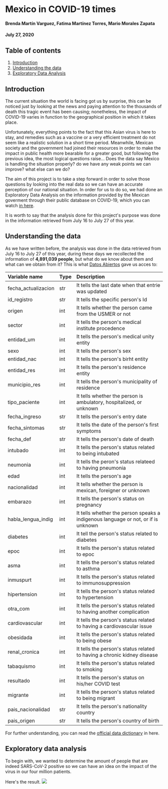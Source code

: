 # Mexico in COVID-19 times

#### Brenda Martín Varguez, Fatima Martínez Torres, Mario Morales Zapata
#### July 27, 2020




## Table of contents
1. [Introduction](#introduction)
2. [Understanding the data](#understanding)
3. [Exploratory Data Analysis](#eda)


## Introduction <a name="introduction"></a>
The current situation the world is facing got us by surprise, this can be noticed just by looking at the news and paying attention to the thousands of death this tragic event 
has been causing; nonetheless, the impact of COVID-19 varies in function to the geographical position in which it takes place. 

Unfortunately, everything points to the fact that this Asian virus is here to stay, and remedies such as a vaccine or a very efficient treatment do not seem like a realistic solution in a short time period.
Meanwhile, Mexican society and the government had joined their resources in order to make the impact in public health more bearable for a greater good, but following the previous idea, the most logical questions raise... Does the data say Mexico is handling the situation properly? do we have any weak points we can improve? what else can we do?

The aim of this project is to take a step forward in order to solve those questions by looking into the real data so we can have an accurate perception of our national situation. In order for us to do so, we had done an Exploratory Data Analysis on the information provided by the Mexican goverment through their public database on COVID-19, which you can watch [in here](https://datos.gob.mx/busca/dataset/informacion-referente-a-casos-covid-19-en-mexico).

It is worth to say that the analysis done for this project's purpose was done in the information retrieved from July 16 to July 27 of this year.

## Understanding the data <a name="understanding"></a>
As we have written before, the analysis was done in the data retrieved from July 16 to July 27 of this year, during these days we recollected the information of __4,891,039 people__, but what do we know about them and what can we obtain from it? This is what [Datos Abiertos](https://datos.gob.mx/busca/dataset/informacion-referente-a-casos-covid-19-en-mexico) gave us acces to:


|Variable name|Type|Description|
|:------|:-----|:------|
|fecha_actualizacion|str|It tells the last date when that entrie was updated|
|id_registro|str|It tells the specific person's Id|
|origen|int|It tells whether the person came from the USMER or not|
|sector|int|It tells the person's medical institute procedence|
|entidad_um|int|It tells the person's medical unity entity |
|sexo|int|It tells the person's sex|
|entidad_nac|int|It tells the person's birht entity|
|entidad_res|int|It tells the person's residence entity|
|municipio_res|int|It tells the person's municipality of residence|
|tipo_paciente|int|It tells whether the person is ambulatory, hospitalized, or unknown|
|fecha_ingreso|str|It tells the person's entry date|
|fecha_sintomas|str|It tells the date of the person's first symptoms|
|fecha_def|str|It tells the person's date of death|
|intubado|int|It tells the person's status related to being intubated|
|neumonia|int|It tells the peron's status relateed to having pneumonia|
|edad|int|It tells the person's age|
|nacionalidad|int|It tells whether the person is mexican, foreigner or unknown|
|embarazo|int|It tells the person's status on pregnancy|
|habla_lengua_indig|int|It tells whether the person speaks a indigenous language or not, or if is unknown|
|diabetes|int|It tell the person's status related to diabetes|
|epoc|int|It tells the person's status related to epoc|
|asma|int|It tells the person's status related to asthma|
|inmuspurt|int|It tells the person's status related to immunosuppression|
|hipertension|int|It tells the person's status related to hypertension|
|otra_com|int|It tells the person's status related to having another complication|
|cardiovascular|int|It tells the person's status related to having a cardiovascular issue|
|obesidada|int|It tells the person's status related to being obese|
|renal_cronica|int|It tells the person's status related to having a chronic kidney disease|
|tabaquismo|int|It tells the person's status related to smoking|
|resultado|int|It tells the person's status on his/her COVID test|
|migrante|int|It tells the person's status related to being migrant|
|pais_nacionalidad|str|It tells the person's nationality country|
|pais_origen|str|It tells the person's country of birth|

For further understanding, you can read the [official data dictionary](https://upy-my.sharepoint.com/:x:/g/personal/st1809116_upy_edu_mx/EcOTfYXfGUlLoRqsyoLhpjkBRurV2mrMzQUH9W4sTiqThg?e=QbUeJH) in here. 

## Exploratory data analysis <a name="eda"></a>

To begin with, we wanted to determine the amount of people that are indeed SARS-CoV-2 positive so we can have an idea on the impact of the virus in our four million patients. 

Here's the result. 
![](/codiv/pete.png)










